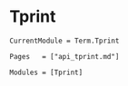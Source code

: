 # Tprint
```@meta
CurrentModule = Term.Tprint
```


```@index
Pages   = ["api_tprint.md"]
```

```@autodocs
Modules = [Tprint]
```